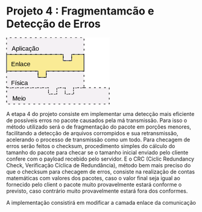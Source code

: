 
# Projeto 4 : Fragmentamcão e Detecção de Erros

![Etapa Atual](doc/etapaAtualPilhaEnlace.png)

A etapa 4 do projeto consiste em implementar uma detecção mais eficiente de possíveis erros no pacote causados pela má transmissão. Para isso o método utilizado será o de fragmentação do pacote em porções menores, facilitando a detecção de arquivos corrompidos e sua retransmissão, acelerando o processo de transmissão como um todo. Para checagem de erros serão feitos o checksum, procedimento simples do cálculo do tamanho do pacote para checar se o tamanho inicial enviado pelo cliente confere com o payload recebido pelo servidor. E o CRC (Ciclic Redundancy Check, Verificação Cíclica de Redundância), método bem mais preciso do que o checksum para checagem de erros, consiste na realização de contas matemáticas com valores dos pacotes, caso o valor final seja igual ao fornecido pelo client o pacote muito provavelmente estará conforme o previsto, caso contrário muito provavelmente estará fora dos conformes.

A implementação consistirá em modificar a camada enlace da comunicação
